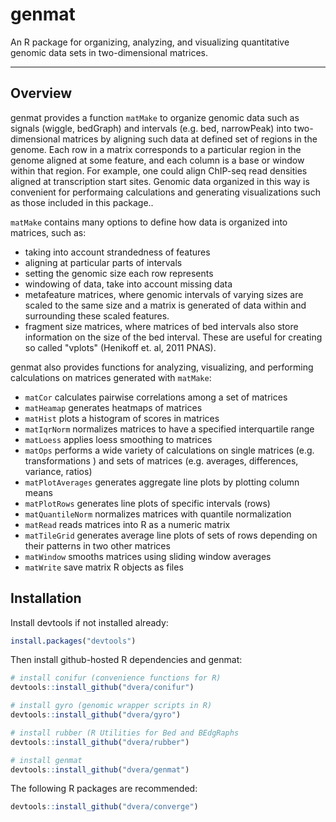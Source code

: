 # genmat

An R package for organizing, analyzing, and visualizing quantitative genomic data sets in two-dimensional matrices.

---

## Overview

genmat provides a function `matMake` to organize genomic data such as signals (wiggle, bedGraph) and intervals (e.g. bed, narrowPeak) into two-dimensional matrices by aligning such data at defined set of regions in the genome. Each row in a matrix corresponds to a particular region in the genome aligned at some feature, and each column is a base or window within that region. For example, one could align ChIP-seq read densities aligned at transcription start sites. Genomic data organized in this way is convenient for performaing calculations and generating visualizations such as those included in this package..

`matMake` contains many options to define how data is organized into matrices, such as:
- taking into account strandedness of features
- aligning at particular parts of intervals
- setting the genomic size each row represents
- windowing of data, take into account missing data
- metafeature matrices, where genomic intervals of varying sizes are scaled to the same size and a matrix is generated of data within and surrounding these scaled features.
- fragment size matrices, where matrices of bed intervals also store information on the size of the bed interval. These are useful for creating so called "vplots" (Henikoff et. al, 2011 PNAS).

genmat also provides functions for analyzing, visualizing, and performing calculations on matrices generated with `matMake`:
- `matCor` calculates pairwise correlations among a set of matrices
- `matHeamap` generates heatmaps of matrices
- `matHist` plots a histogram of scores in matrices
- `matIqrNorm` normalizes matrices to have a specified interquartile range
- `matLoess` applies loess smoothing to matrices
- `matOps` performs a wide variety of calculations on single matrices (e.g. transformations ) and sets of matrices (e.g. averages, differences, variance, ratios)
- `matPlotAverages` generates aggregate line plots by plotting column means
- `matPlotRows` generates line plots of specific intervals (rows)
- `matQuantileNorm` normalizes matrices with quantile normalization
- `matRead` reads matrices into R as a numeric matrix
- `matTileGrid` generates average line plots of sets of rows depending on their patterns in two other matrices
- `matWindow` smooths matrices using sliding window averages
- `matWrite` save matrix R objects as files
 
## Installation

Install devtools if not installed already:
```R
install.packages("devtools")
```

Then install github-hosted R dependencies and genmat:
```R
# install conifur (convenience functions for R)
devtools::install_github("dvera/conifur")

# install gyro (genomic wrapper scripts in R)
devtools::install_github("dvera/gyro")

# install rubber (R Utilities for Bed and BEdgRaphs
devtools::install_github("dvera/rubber")

# install genmat
devtools::install_github("dvera/genmat")
```

The following R packages are recommended:
```R
devtools::install_github("dvera/converge")
```


